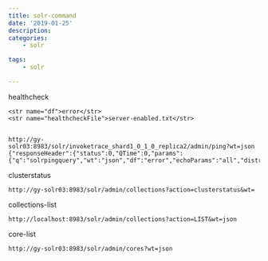 ```yaml
---
title: solr-command
date: '2019-01-25'
description:
categories:
	- solr

tags:
	- solr

---
```


healthcheck

	<str name="df">error</str>
    <str name="healthcheckFile">server-enabled.txt</str>


	http://gy-solr03:8983/solr/invoketrace_shard1_0_1_0_replica2/admin/ping?wt=json
	{"responseHeader":{"status":0,"QTime":0,"params":{"q":"solrpingquery","wt":"json","df":"error","echoParams":"all","distrib":"false","rows":"10"}},"status":"OK"}

clusterstatus

	http://gy-solr03:8983/solr/admin/collections?action=clusterstatus&wt=

collections-list

	http://localhost:8983/solr/admin/collections?action=LIST&wt=json

core-list

	http://gy-solr03:8983/solr/admin/cores?wt=json


